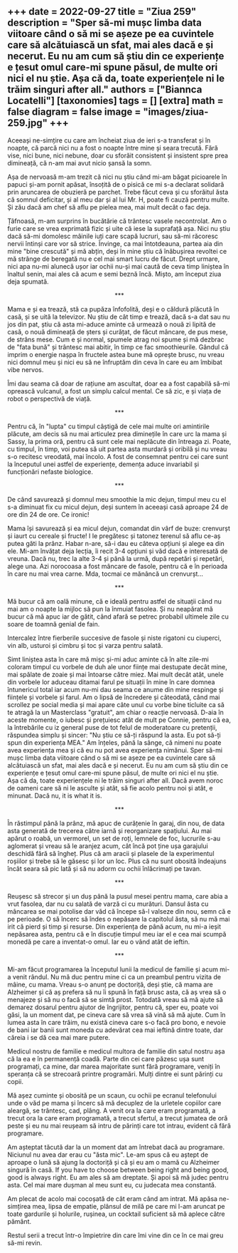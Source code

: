 
+++
date = 2022-09-27
title = "Ziua 259"
description = "Sper să-mi mușc limba data viitoare când o să mi se așeze pe ea cuvintele care să alcătuiască un sfat, mai ales dacă e și necerut. Eu nu am cum să știu din ce experiențe e țesut omul care-mi spune păsul, de multe ori nici el nu știe. Așa că da, toate experiențele ni le trăim singuri after all."
authors = ["Biannca Locatelli"]
[taxonomies]
tags = []
[extra]
math = false
diagram = false
image = "images/ziua-259.jpg"
+++
---

Aceeași ne-simțire cu care am încheiat ziua de ieri s-a transferat și în noapte, că parcă nici nu a fost o noapte între mine și seara trecută. Fără vise, nici bune, nici nebune, doar cu sforăit consistent și insistent spre prea dimineață, că n-am mai avut nicio șansă la somn.

Așa de nervoasă m-am trezit că nici nu știu când mi-am băgat picioarele în papuci și-am pornit apăsat, însoțită de o pisică ce mi s-a declarat solidară prin aruncarea de obuzieră pe parchet. Trebe făcut ceva și cu sforăitul ăsta că somnul deficitar, și al meu dar și al lui Mr. H, poate fi cauză pentru multe. Și zău dacă am chef să aflu pe pielea mea, mai mult decât o fac deja.

Țâfnoasă, m-am surprins în bucătărie că trântesc vasele necontrolat. Am o furie care se vrea exprimată fizic și uite că iese la suprafață așa. Nici nu știu dacă să-mi domolesc mâinile iuți care scapă lucruri, sau să-mi răcoresc nervii întinși care vor să strice. Învinge, ca mai întotdeauna, partea aia din mine "bine crescută" și mă abțin, deși în mine știu că înăbușirea revoltei ce mă strânge de beregată nu e cel mai smart lucru de făcut. Drept urmare, nici apa nu-mi alunecă ușor iar ochii nu-și mai caută de ceva timp liniștea în înaltul senin, mai ales că acum e semi beznă încă. Mișto, am început ziua deja spumată.

<p style="text-align: center;">***</p>

Mama e și ea trează, stă ca pupăza înfofolită, deși e o căldură plăcută în casă, și se uită la televizor. Nu știu de cât timp e trează, dacă s-a dat sau nu jos din pat, știu că asta mi-aduce aminte că urmează o nouă zi lipită de casă, o nouă dimineață de șters și curățat, de făcut mâncare, de pus mese, de strâns mese. Cum e și normal, spumele atrag noi spume și mă dezbrac de "fata bună" și trântesc mai abitir, în timp ce fac smoothieurile. Gândul că imprim o energie nașpa în fructele astea bune mă oprește brusc, nu vreau nici domnul meu și nici eu să ne înfruptăm din ceva în care eu am îmbibat vibe nervos.

Îmi dau seama că doar de rațiune am ascultat, doar ea a fost capabilă să-mi oprească vulcanul, a fost un simplu calcul mental. Ce să zic, e și viața de robot o perspectivă de viață.

<p style="text-align: center;">***</p>

Pentru că, în "lupta" cu timpul câștigă de cele mai multe ori amintirile plăcute, am decis să nu mai articulez prea diminețile în care urc la mama și Sassy, la prima oră, pentru că sunt cele mai neplăcute din întreaga zi. Poate, cu timpul, în timp, voi putea să uit partea asta murdară și oribilă și nu vreau s-o recitesc vreodată, mai încolo. A fost de consemnat pentru cei care sunt la începutul unei astfel de experiențe, demența aduce invariabil și funcționări nefaste biologice.

<p style="text-align: center;">***</p>

De când savurează și domnul meu smoothie la mic dejun, timpul meu cu el s-a diminuat fix cu micul dejun, deși suntem în aceeași casă aproape 24 de ore din 24 de ore. Ce ironic!

Mama își savurează și ea micul dejun, comandat din vârf de buze: crenvurșt și iaurt cu cereale și fructe! I le pregătesc și tatonez terenul să aflu ce-aș putea găti la prânz. Habar n-are, să-i dau eu câteva opțiuni și alege ea din ele. Mi-am învățat deja lecția, îi recit 3-4 opțiuni și văd dacă e interesată de vreuna. Dacă nu, trec la alte 3-4 și până la urmă, după repetări și repetări, alege una. Azi norocoasa a fost mâncare de fasole, pentru că e în perioada în care nu mai vrea carne. Mda, tocmai ce mănâncă un crenvurșt…

<p style="text-align: center;">***</p>

Mă bucur că am oală minune, că e ideală pentru astfel de situații când nu mai am o noapte la mijloc să pun la înmuiat fasolea. Și nu neapărat mă bucur că mă apuc iar de gătit, când afară se petrec probabil ultimele zile cu soare de toamnă genial de fain.

Intercalez între fierberile succesive de fasole și niste rigatoni cu ciuperci, vin alb, usturoi și cimbru și toc și varza pentru salată.

Simt liniștea asta în care mă mișc și-mi aduc aminte că în alte zile-mi coloram timpul cu vorbele de duh ale unor ființe mai destupate decât mine, mai spălate de zoaie și mai întoarse către miez. Mai mult decât atât, unele din vorbele lor aduceau ditamai farul pe situații în mine în care domnea întunericul total iar acum nu-mi dau seama ce anume din mine respinge și ființele și vorbele și farul. Am o lipsă de încredere și câteodată, când mai scrollez pe social media și mai apare câte unul cu vorbe bine ticluite ca să te atragă la un Masterclass "gratuit", am chiar o reacție nervoasă. D-aia în aceste momente, o iubesc și prețuiesc atât de mult pe Connie, pentru că ea, la întrebările cu iz general puse de tot felul de moderatoare cu pretenții, răspundea simplu și sincer: "Nu știu ce să-ți răspund la asta. Eu pot să-ți spun din experiența MEA." Am înțeles, până la sânge, că nimeni nu poate avea experiența mea și că eu nu pot avea experiența nimănui. Sper să-mi mușc limba data viitoare când o să mi se așeze pe ea cuvintele care să alcătuiască un sfat, mai ales dacă e și necerut. Eu nu am cum să știu din ce experiențe e țesut omul care-mi spune păsul, de multe ori nici el nu știe. Așa că da, toate experiențele ni le trăim singuri after all. Dacă avem noroc de oameni care să ni le asculte și atât, să fie acolo pentru noi și atât, e minunat. Dacă nu, it is what it is.

<p style="text-align: center;">***</p>

În răstimpul până la prânz, mă apuc de curățenie în garaj, din nou, de data asta generată de trecerea către iarnă și reorganizare spațiului. Au mai apărut o roabă, un vermorel, un set de roți, lemnele de foc, lucrurile s-au aglomerat și vreau să le aranjez acum, cât încă pot ține ușa garajului deschidă fără să îngheț. Plus că am aracii și plasele de la experimentul roșiilor și trebe să le găsesc și lor un loc. Plus că nu sunt obosită îndeajuns încât seara să pic lată și să nu adorm cu ochii înlăcrimați pe tavan.

<p style="text-align: center;">***</p>

Reușesc să strecor și un duș până la pusul mesei pentru mama, care abia a vrut fasolea, dar nu cu salată de varză ci cu murături. Dansul ăsta cu mâncarea se mai potolise dar văd că începe să-l valseze din nou, semn că e pe perioade. O să încerc să îndes o nepăsare la capitolul ăsta, să nu mă mai irit că pierd și timp și resurse. Din experiența de până acum, nu mi-a ieșit nepăsarea asta, pentru că e în discuție timpul meu iar el e cea mai scumpă monedă pe care a inventat-o omul. Iar eu o vând atât de ieftin.

<p style="text-align: center;">***</p>

Mi-am făcut programarea la începutul lunii la medicul de familie și acum mi-a venit rândul. Nu mă duc pentru mine ci ca un preambul pentru vizita de mâine, cu mama. Vreau s-o anunț pe doctoriță, deși știe, că mama are Alzheimer și că aș prefera să nu îi spună în față brusc asta, că aș vrea să o menajeze și să nu o facă să se simtă prost. Totodată vreau să mă ajute să demarez dosarul pentru ajutor de îngrijitor, pentru că, sper eu, poate voi găsi, la un moment dat, pe cineva care să vrea să vină să mă ajute. Cum în lumea asta în care trăim, nu există cineva care s-o facă pro bono, e nevoie de bani iar banii sunt moneda cu adevărat cea mai ieftină dintre toate, dar căreia i se dă cea mai mare putere.

Medicul nostru de familie e medicul multora de familie din satul nostru așa că la ea e în permanență coadă. Parte din cei care păzesc ușa sunt programați, ca mine, dar marea majoritate sunt fără programare, veniți în speranța că se strecoară printre programări. Mulți dintre ei sunt părinți cu copii.

Mă așez cuminte și obosită pe un scaun, cu ochii pe ecranul telefonului unde o văd pe mama și încerc să mă decuplez de la urletele copiilor care aleargă, se trântesc, cad, plâng. A venit ora la care eram programată, a trecut ora la care eram programată, a trecut sfertul, a trecut jumatea de oră peste și eu nu mai reușeam să intru de părinți care tot intrau, evident că fără programare.

Am așteptat tăcută dar la un moment dat am întrebat dacă au programare. Niciunul nu avea dar erau cu "ăsta mic". Le-am spus că eu aștept de aproape o lună să ajung la doctoriță și că și eu am o mamă cu Alzheimer singură în casă. If you have to choose between being right and being good, good is always right. Eu am ales să am dreptate. Și apoi să mă judec pentru asta. Cel mai mare dușman al meu sunt eu, cu judecata mea constantă.

Am plecat de acolo mai cocoșată de cât eram când am intrat. Mă apăsa ne-simțirea mea, lipsa de empatie, plânsul de milă pe care mi l-am aruncat pe toate gardurile și holurile, rușinea, un cocktail suficient să mă aplece către pământ.

Restul serii a trecut într-o împietrire din care îmi vine din ce în ce mai greu să-mi revin.
